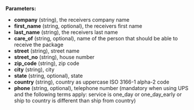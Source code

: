 __Parameters:__

- __company__ (string), the receivers company name
- __first_name__ (string, optional), the receivers first name
- __last_name__ (string), the receivers last name
- __care_of__ (string, optional), name of the person that should be able to receive the package
- __street__ (string), street name
- __street_no__ (string), house number
- __zip_code__ (string), zip code
- __city__ (string), city
- __state__ (string, optional), state
- __country__ (string), country as uppercase ISO 3166-1 alpha-2 code
- __phone__ (string, optional), telephone number (mandatory when using UPS and the following terms apply: service is one_day or one_day_early or ship to country is different than ship from country)

